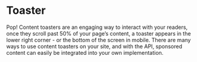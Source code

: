 # Toaster

Pop! Content toasters are an engaging way to interact with your readers, once they scroll past 50% of your page’s content, a toaster appears in the lower right corner - or the bottom of the screen in mobile. There are many ways to use content toasters on your site, and with the API, sponsored content can easily be integrated into your own implementation.